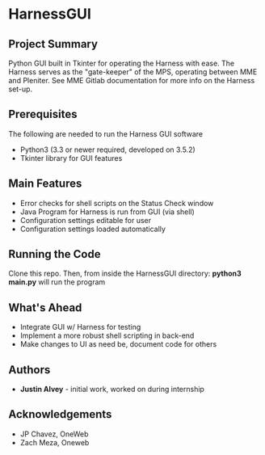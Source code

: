 # HarnessGUI

## Project Summary
Python GUI built in Tkinter for operating the Harness with ease. The Harness serves as the "gate-keeper" of the MPS, operating between MME and Pleniter. See MME Gitlab documentation for more info on the Harness set-up.

## Prerequisites
The following are needed to run the Harness GUI software
- Python3 (3.3 or newer required, developed on 3.5.2)
- Tkinter library for GUI features

## Main Features
- Error checks for shell scripts on the Status Check window
- Java Program for Harness is run from GUI (via shell)
- Configuration settings editable for user
- Configuration settings loaded automatically

## Running the Code
Clone this repo. Then, from inside the HarnessGUI directory: 
**python3 main.py** will run the program

## What's Ahead
- Integrate GUI w/ Harness for testing
- Implement a more robust shell scripting in back-end
- Make changes to UI as need be, document code for others

## Authors
- **Justin Alvey** - initial work, worked on during internship

## Acknowledgements
- JP Chavez, OneWeb
- Zach Meza, Oneweb
